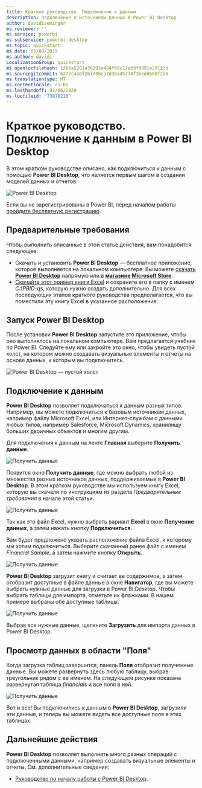 ```yaml
---
title: Краткое руководство. Подключение к данным
description: Подключение к источникам данных в Power BI Desktop
author: davidiseminger
ms.reviewer: ''
ms.service: powerbi
ms.subservice: powerbi-desktop
ms.topic: quickstart
ms.date: 05/08/2019
ms.author: davidi
LocalizationGroup: quickstart
ms.openlocfilehash: 1366a5281a36293a484f08c12ab9f8891e29123d
ms.sourcegitcommit: 6272c4a0f267708ca7d38a45774f3bedd680f2d6
ms.translationtype: HT
ms.contentlocale: ru-RU
ms.lasthandoff: 01/06/2020
ms.locfileid: "73876210"
---
```

# <a name="quickstart-connect-to-data-in-power-bi-desktop"></a>Краткое руководство. Подключение к данным в Power BI Desktop

В этом кратком руководстве описано, как подключиться к данным с помощью **Power BI Desktop**, что является первым шагом в создании моделей данных и отчетов.

![Power BI Desktop](media/desktop-what-is-desktop/what-is-desktop_01.png)

Если вы не зарегистрированы в Power BI, перед началом работы [пройдите бесплатную регистрацию](https://app.powerbi.com/signupredirect?pbi_source=web).

## <a name="prerequisites"></a>Предварительные требования

Чтобы выполнить описанные в этой статье действия, вам понадобится следующее:
* Скачать и установить **Power BI Desktop** — бесплатное приложение, которое выполняется на локальном компьютере. Вы можете [скачать **Power BI Desktop**](https://powerbi.microsoft.com/desktop) напрямую или в [**магазине Microsoft Store**](https://aka.ms/pbidesktopstore).
* [Скачайте этот пример книги Excel](https://go.microsoft.com/fwlink/?LinkID=521962) и сохраните его в папку с именем *C:\PBID-qs*, которую нужно создать дополнительно. Для всех последующих этапов краткого руководства предполагается, что вы поместили эту книгу Excel в указанное расположение.

## <a name="launch-power-bi-desktop"></a>Запуск Power BI Desktop

После установки **Power BI Desktop** запустите это приложение, чтобы оно выполнялось на локальном компьютере. Вам предлагается учебник по Power BI. Следуйте ему или закройте это окно, чтобы увидеть пустой холст, на котором можно создавать визуальные элементы и отчеты на основе данных, к которым вы подключитесь. 

![Power BI Desktop — пустой холст](media/desktop-quickstart-connect-to-data/qs-connect-data_01.png)

## <a name="connect-to-data"></a>Подключение к данным

**Power BI Desktop** позволяет подключаться к данным разных типов. Например, вы можете подключиться к базовым источникам данных, например файлу Microsoft Excel, или Интернет-службам с данными любых типов, например Salesforce, Microsoft Dynamics, хранилищу больших двоичных объектов и многим другим.

Для подключения к данным на ленте **Главная** выберите **Получить данные**.

![Получить данные](media/desktop-quickstart-connect-to-data/qs-connect-data_02.png)

Появится окно **Получить данные**, где можно выбрать любой из множества разных источников данных, поддерживаемых в **Power BI Desktop**. В этом кратком руководстве мы используем книгу Excel, которую вы скачали по инструкциям из раздела *Предварительные требования* в начале этой статьи.

![Получить данные](media/desktop-quickstart-connect-to-data/qs-connect-data_03.png)

Так как это файл Excel, нужно выбрать вариант **Excel** в окне **Получение данных**, а затем нажать кнопку **Подключиться**.

Вам будет предложено указать расположение файла Excel, к которому мы хотим подключиться. Выберите скачанный ранее файл с именем *Financial Sample*, а затем нажмите кнопку **Открыть**.

![Получить данные](media/desktop-quickstart-connect-to-data/qs-connect-data_04.png)

**Power BI Desktop** загрузит книгу и считает ее содержимое, а затем отобразит доступные в файле данные в окне **Навигатор**, где вы можете выбрать нужные данные для загрузки в Power BI Desktop. Чтобы выбрать таблицы для импорта, отметьте их флажками. В нашем примере выбраны обе доступные таблицы.

![Получить данные](media/desktop-quickstart-connect-to-data/qs-connect-data_05.png)

Выбрав все нужные данные, щелкните **Загрузить** для импорта данных в Power BI Desktop.

## <a name="view-data-in-the-fields-pane"></a>Просмотр данных в области "Поля"

Когда загрузка таблиц завершится, панель **Поля** отобразит полученные данные. Вы можете развернуть здесь любую таблицу, выбрав треугольник рядом с ее именем. На следующем рисунке показана развернутая таблица *finanсials* и все поля в ней. 

![Получить данные](media/desktop-quickstart-connect-to-data/qs-connect-data_06.png)

Вот и все! Вы подключились к данным в **Power BI Desktop**, загрузили эти данные, и теперь вы можете видеть все доступные поля в этих таблицах.

## <a name="next-steps"></a>Дальнейшие действия

**Power BI Desktop** позволяет выполнять много разных операций с подключенными данными, например создавать визуальные элементы и отчеты. См. дополнительные сведения:

* [Руководство по началу работы с Power BI Desktop](desktop-getting-started.md).
